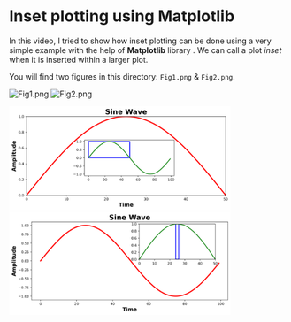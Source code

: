 # Inset plotting using Matplotlib

In this video, I tried to show how inset plotting can be done using a very simple example with the help of __Matplotlib__ library . We can call a plot _inset_ when it is inserted within a larger plot.

You will find two figures in this directory: `Fig1.png` & `Fig2.png`.

![Fig1.png](https://github.com/randomaccess2023/MG2023/blob/main/Video%2056/Fig1.png "Fig1.png")
![Fig2.png](https://github.com/randomaccess2023/MG2023/blob/main/Video%2056/Fig2.png "Fig2.png")

<img src="Fig1.png" width="400"/><img src="Fig2.png" width="400"/>
